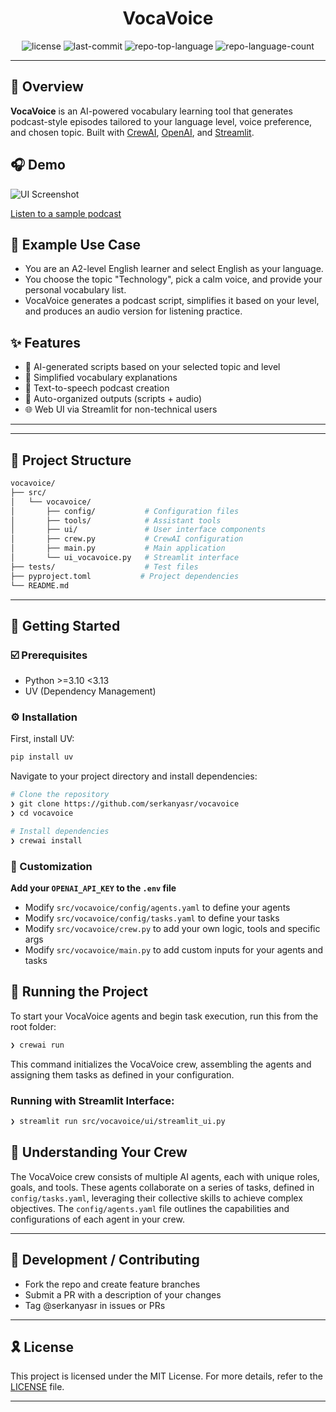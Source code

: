 <p align="center">
  <h1 align="center">VocaVoice</h1>
</p>

<p align="center">
  <img src="https://img.shields.io/github/license/serkanyasr/vocavoice?style=default&logo=opensourceinitiative&logoColor=white&color=0080ff" alt="license">
  <img src="https://img.shields.io/github/last-commit/serkanyasr/vocavoice?style=default&logo=git&logoColor=white&color=0080ff" alt="last-commit">
  <img src="https://img.shields.io/github/languages/top/serkanyasr/vocavoice?style=default&color=0080ff" alt="repo-top-language">
  <img src="https://img.shields.io/github/languages/count/serkanyasr/vocavoice?style=default&color=0080ff" alt="repo-language-count">
</p>

---

## 📍 Overview

**VocaVoice** is an AI-powered vocabulary learning tool that generates podcast-style episodes tailored to your language level, voice preference, and chosen topic. Built with [CrewAI](https://docs.crewai.com), [OpenAI](https://openai.com/), and [Streamlit](https://streamlit.io/).

## 🎧 Demo

![UI Screenshot](path/to/screenshot.png)

[Listen to a sample podcast](link-to-audio.mp3)

## 🎯 Example Use Case

- You are an A2-level English learner and select English as your language.
- You choose the topic "Technology", pick a calm voice, and provide your personal vocabulary list.
- VocaVoice generates a podcast script, simplifies it based on your level, and produces an audio version for listening practice.


## ✨ Features

- 🧠 AI-generated scripts based on your selected topic and level
- 📜 Simplified vocabulary explanations
- 🎤 Text-to-speech podcast creation
- 📂 Auto-organized outputs (scripts + audio)
- 🌐 Web UI via Streamlit for non-technical users

---

---

## 🧱 Project Structure

```bash
vocavoice/
├── src/
│   └── vocavoice/
│       ├── config/           # Configuration files
│       ├── tools/            # Assistant tools
│       ├── ui/               # User interface components
│       ├── crew.py           # CrewAI configuration
│       ├── main.py           # Main application
│       └── ui_vocavoice.py   # Streamlit interface
├── tests/                    # Test files
├── pyproject.toml           # Project dependencies
└── README.md
```

---

## 🚀 Getting Started

### ☑️ Prerequisites

- Python >=3.10 <3.13
- UV (Dependency Management)

### ⚙️ Installation

First, install UV:

```bash
pip install uv
```

Navigate to your project directory and install dependencies:

```bash
# Clone the repository
❯ git clone https://github.com/serkanyasr/vocavoice
❯ cd vocavoice

# Install dependencies
❯ crewai install
```

### 🔧 Customization

**Add your `OPENAI_API_KEY` to the `.env` file**

- Modify `src/vocavoice/config/agents.yaml` to define your agents
- Modify `src/vocavoice/config/tasks.yaml` to define your tasks
- Modify `src/vocavoice/crew.py` to add your own logic, tools and specific args
- Modify `src/vocavoice/main.py` to add custom inputs for your agents and tasks



## 🤖 Running the Project

To start your VocaVoice agents and begin task execution, run this from the root folder:

```bash
❯ crewai run
```

This command initializes the VocaVoice crew, assembling the agents and assigning them tasks as defined in your configuration.

### Running with Streamlit Interface:
```bash
❯ streamlit run src/vocavoice/ui/streamlit_ui.py
```

## 🧠 Understanding Your Crew

The VocaVoice crew consists of multiple AI agents, each with unique roles, goals, and tools. These agents collaborate on a series of tasks, defined in `config/tasks.yaml`, leveraging their collective skills to achieve complex objectives. The `config/agents.yaml` file outlines the capabilities and configurations of each agent in your crew.

---

## 🧪 Development / Contributing

- Fork the repo and create feature branches
- Submit a PR with a description of your changes
- Tag @serkanyasr in issues or PRs

---

## 🎗 License

This project is licensed under the MIT License. For more details, refer to the [LICENSE](LICENCE) file.

---
